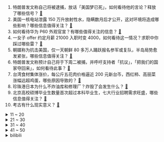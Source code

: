 1. 特朗普发文称自己将被逮捕，放话「美国梦已死」，如何看待他的言论？释放了哪些信号？ [:link:](https://www.zhihu.com/question/590448703)
2. 美国一核电站泄露 150 万升放射性水，隐瞒数月后才公开，这对环境将造成哪些影响？哪些信息值得关注？ [:link:](https://www.zhihu.com/question/590335682)
3. 如何看待华为 P60 外观官宣？有哪些值得关注的信息？ [:link:](https://www.zhihu.com/question/590433364)
4. 一女子 offer 约定月薪 21000 入职时变 4000，如何看待这一情况？求职中你踩过哪些雷？ [:link:](https://www.zhihu.com/question/589900042)
5. 朝媒称为抗击美国，仅一天朝鲜 80 多万人踊跃报名参军或复队，半岛局势愈发紧张，哪些信息值得关注？ [:link:](https://www.zhihu.com/question/590458143)
6. 特朗普发文称预计自己将于下周二被捕，并呼吁支持者「抗议」，「把我们的国家夺回来」，如何看待此事？ [:link:](https://www.zhihu.com/question/590453557)
7. 台湾食材集体涨价，每公斤五花肉价格逼近 200 元新台币，西红柿、高丽菜涨幅远超鸡蛋，哪些原因导致的？ [:link:](https://www.zhihu.com/question/590359367)
8. 珍珠港日本为什么不炸油库和修理厂？炸毁了会发生什么？ [:link:](https://www.zhihu.com/question/590261834)
9. 北京高校硕博毕业生数量首次超过本科毕业生，七大行业招聘需求旺盛，哪些信息值得关注？ [:link:](https://www.zhihu.com/question/590359099)
10. 考古有什么现实意义？ [:link:](https://www.zhihu.com/question/290540753)
<details>
<summary>11 ~ 20</summary>

11. 被造黄谣女生决定不采取自诉，如何看待此事？还有哪些信息值得关注？ [:link:](https://www.zhihu.com/question/590419670)
12. 苏州大学一男生发布恶意 P 图网帖，校方称「已于第一时间启动调查程序」 ​​​，目前情况如何？ [:link:](https://www.zhihu.com/question/590336853)
13. 基辛格评「沙伊北京对话」称「中东战略格局的重大变化，中国改变国际外交职权范围」，如何解读？ [:link:](https://www.zhihu.com/question/590387700)
14. 如何看待桥水创始人达利欧称「硅谷银行只是泡沫破灭的开端」这一言论？ [:link:](https://www.zhihu.com/question/589899893)
15. 复活岛上的石像是谁建造的？ [:link:](https://www.zhihu.com/question/442800059)
16. 云南西双版纳某小学发生校园欺凌，被欺凌学生的家长经过谈判使学校对欺凌者开具处分，此事带来哪些启示？ [:link:](https://www.zhihu.com/question/589968042)
17. 为什么 CTO、技术总监、架构师都不写代码还这么厉害？ [:link:](https://www.zhihu.com/question/566929095)
18. 女子应聘被要求每月晨跑 20 天，公司「主打上进文化，达不到会扣绩效」，如何看待此事？该要求合理吗？ [:link:](https://www.zhihu.com/question/590184271)
19. 十万级家用轿车怎么选？油车还值得买吗？ [:link:](https://www.zhihu.com/question/590120925)
20. 如何评价 DC 超级英雄电影《雷霆沙赞！众神之怒》？ [:link:](https://www.zhihu.com/question/589970088)
</details>
<details>
<summary>21 ~ 30</summary>

21. 如何看待俞敏洪称“比起做有钱的企业家，下辈子宁愿当没钱的流浪汉”? [:link:](https://www.zhihu.com/question/590333463)
22. 新海诚发布「中韩工作餐对比」引热议，惊叹中方的食宿接待，如何看待这一差距？ [:link:](https://www.zhihu.com/question/590175332)
23. 为什么公文要用「仿宋_GB2312」字体？ [:link:](https://www.zhihu.com/question/25563003)
24. 四川成都 2 岁儿童疑因甲流危重致死，医院曾回应称诊疗合规，省卫健委已介入，还有哪些信息值得关注？ [:link:](https://www.zhihu.com/question/590382941)
25. 日媒称「日本东京湾出现石油泄漏，事故原因不明」，有哪些信息值得关注？ [:link:](https://www.zhihu.com/question/590165230)
26. 2023 LPL 春季赛 BLG 2:0 击败 TES 锁定季后赛席位，如何评价这场比赛？ [:link:](https://www.zhihu.com/question/590414280)
27. 有哪些常见却叫不上名的植物？ [:link:](https://www.zhihu.com/question/585362867)
28. 你对高速公路塞车有何建议？ [:link:](https://www.zhihu.com/question/515498320)
29. 如何提升职场沟通能力？ [:link:](https://www.zhihu.com/question/30200507)
30. 游戏设计中有哪些“真实”反倒降低了游戏体验？ [:link:](https://www.zhihu.com/question/407030502)
</details>
<details>
<summary>31 ~ 40</summary>

31. 《血源诅咒》「Bloodborne」究竟讲了怎样一个故事？ [:link:](https://www.zhihu.com/question/29627954)
32. 从心理学上讲，爱到底是什么? [:link:](https://www.zhihu.com/question/590069315)
33. 超多核超高频的 intel 13 代酷睿处理器，让你在实际使用时感受到了哪些性能提升？ [:link:](https://www.zhihu.com/question/590412074)
34. 为什么说拥有了一台 intel 13 代英特尔酷睿笔记本，能够带给你生活与工作「舒适感」？ [:link:](https://www.zhihu.com/question/590412818)
35. 福岛第一核电站核污染水排海部分相关设备开始运行，有哪些信息值得关注？ [:link:](https://www.zhihu.com/question/590353789)
36. 为什么很多老师、家长、学生或普通人，总强调知识讲解，要生动有兴趣？ [:link:](https://www.zhihu.com/question/590322337)
37. 真正懂车的人，最后都买了什么车？ [:link:](https://www.zhihu.com/question/574820170)
38. 你的硕士论文致谢部分，都有哪些想说的话？ [:link:](https://www.zhihu.com/question/318116873)
39. 有哪些昆虫是极为漂亮的？ [:link:](https://www.zhihu.com/question/335551167)
40. 瑞银集团正就部分或整体收购瑞信一事进行磋商，监管机构称合并两家银行是其「A计划」，如何看待这一举措？ [:link:](https://www.zhihu.com/question/590328350)
</details>
<details>
<summary>41 ~ 50</summary>

41. 欧美银行股遭巨量抛售，瑞信是否会引爆新的「雷曼时刻」？ [:link:](https://www.zhihu.com/question/589909006)
42. 日常生活中常见但不知名的昆虫有哪些？ [:link:](https://www.zhihu.com/question/66952034)
43. 22-23 赛季 NBA 独行侠 111:110 湖人，欧文 38 分、克莱伯绝杀，如何评价这场比赛？ [:link:](https://www.zhihu.com/question/590328853)
44. 日英意防长会晤，要撇开美国，联合打造第六代战斗机，为何「美国货」不香了？如何看待此次合作的前景？ [:link:](https://www.zhihu.com/question/590333200)
45. 因政府征地两次估价差达 1.8 亿，且先拆后补偿，云南一竹博园起诉政府，一审被驳，如何从法律角度解读？ [:link:](https://www.zhihu.com/question/590231816)
46. 如何评价谭松韵、井柏然主演的都市情感剧《归路》？ [:link:](https://www.zhihu.com/question/534189151)
47. 如何避免汽车行业的中年危机? [:link:](https://www.zhihu.com/question/389799497)
48. 工作三年，发现做的工作不是自己想要的，转行还来得及吗？ [:link:](https://www.zhihu.com/question/587697746)
49. 经济学家预警 186 家银行恐「暴雷」，而拜登表示「危机已平息」，如何解析当前的美国金融市场？ [:link:](https://www.zhihu.com/question/590344306)
50. 被指法师介入官邸选址，尹锡悦卷入「巫蛊争议」，韩警方突袭国防部调查风水师传言，哪些信息值得关注？ [:link:](https://www.zhihu.com/question/590128171)
</details><details>
<summary>bilibili</summary>

1. 我被禁言了2 [:link:](//www.bilibili.com/video/BV1n24y1u7WR)
2. 一群up主在城市玩共享位置捉迷藏！太可怕了！！【第二期】 [:link:](//www.bilibili.com/video/BV1KP411f7fc)
3. 你最后一次看少儿频道是什么时候？ [:link:](//www.bilibili.com/video/BV1984y1A7Dg)
4. 80万赞已到，我去天上吃饭了朋友们！ [:link:](//www.bilibili.com/video/BV1dx4y1A7P3)
5. 只  因  料  理  大  赛 [:link:](//www.bilibili.com/video/BV1T94y1F7qi)
6. MOREVFX「流浪地球2」视效花絮 [:link:](//www.bilibili.com/video/BV1hP411Z7Tc)
7. 「人群太吵了 我想一个人看这段风景 安静和孤独 踏实又自由」 [:link:](//www.bilibili.com/video/BV1S84y1c7ht)
8. 《明日方舟》危机合约新赛季「起源行动」宣传PV [:link:](//www.bilibili.com/video/BV15v4y1L7nB)
9. ⚡喵喵喵喵喵喵喵喵喵喵喵喵喵喵 [:link:](//www.bilibili.com/video/BV1wg4y1t7j6)
10. 【中字】《INTERNET YAMERO》 Aiobahn feat. KOTOKO 《主播女孩重度依赖/NEEDY GIRL OVERDOSE》第二弹MV [:link:](//www.bilibili.com/video/BV1jk4y187UA)
<details>
<summary>11 ~ 20</summary>

11. 你管这叫修正带？ [:link:](//www.bilibili.com/video/BV158411F7eF)
12. 队庆｜《我要打篮球》庆语其 刘恩泽 [:link:](//www.bilibili.com/video/BV1k84y1A7Gy)
13. 【医案寻踪】一年不吃早饭的人现在怎么样了？让我们揭开一场隐瞒我们70年的健康骗局！ [:link:](//www.bilibili.com/video/BV1Zs4y1H7NV)
14. 这个动画是属于老鼠的青春 [:link:](//www.bilibili.com/video/BV1Rx4y1N7TF)
15. 【渐构】万字科普GPT4为何会颠覆现有工作流；为何你要关注微软Copilot、文心一言等大模型 [:link:](//www.bilibili.com/video/BV1MY4y1R7EN)
16. 兑现承诺！快来跟画Jerry鼠吧 [:link:](//www.bilibili.com/video/BV1iv4y177U9)
17. 我把MC所有的方块都收集了！！！ [:link:](//www.bilibili.com/video/BV1Wx4y1P7Y8)
18. 不要跟妈妈诉苦，她帮不到 睡不着 [:link:](//www.bilibili.com/video/BV1iY411z7Nw)
19. 小傲小潮去重庆！好吃好喝如仙境！ [:link:](//www.bilibili.com/video/BV1UL411o7mP)
20. 《原神》角色演示-「米卡：绘羽的领行」 [:link:](//www.bilibili.com/video/BV1PM4y1k7jZ)
</details>
<details>
<summary>21 ~ 30</summary>

21. 真实版浣熊市：市民集体变异，医生挖出日本政府的阴谋 [:link:](//www.bilibili.com/video/BV1bb411Z7AY)
22. 刺杀总统的原因可以有多离谱？【硬核狠人49】 [:link:](//www.bilibili.com/video/BV1g24y1u7Yw)
23. 我愿来世做春风，温柔且自由 [:link:](//www.bilibili.com/video/BV1hv4y1775L)
24. 日常生活 [:link:](//www.bilibili.com/video/BV15b411Z7eG)
25. 李大钊的孙子被举报贪污，中纪委却“查”出来个好官，清官李宏塔 [:link:](//www.bilibili.com/video/BV1NT411k7NX)
26. 新番时光机！十年前的观众都在看什么？「2013年1月篇」泛式 [:link:](//www.bilibili.com/video/BV1ws4y1p7k9)
27. 我们结婚啦啊啊啊啊！！！（开心到发疯） [:link:](//www.bilibili.com/video/BV1jb411Z7dU)
28. 日本神级广告：零CG真人出演，50人分饰两角，2分钟一镜到底演绎12年父女情 [:link:](//www.bilibili.com/video/BV1TL411r7fF)
29. 喂！你给我摇起来啊！！！ [:link:](//www.bilibili.com/video/BV1dP411d7HT)
30. 费列罗：你这样复刻，我真的会谢 [:link:](//www.bilibili.com/video/BV1FM4y1k7Nk)
</details>
<details>
<summary>31 ~ 40</summary>

31. 这句被疯传的英文，引发网友热议！你能看懂吗？ [:link:](//www.bilibili.com/video/BV1G94y1F7se)
32. 《满江红》第一次在哔哩哔哩发作品啊。紧张！ [:link:](//www.bilibili.com/video/BV1F24y1u7kY)
33. 【vlog】第二次求婚，效果依然炸裂！ [:link:](//www.bilibili.com/video/BV1g84y1P7yp)
34. 【崩坏3】终章纪念「Beautiful World」 [:link:](//www.bilibili.com/video/BV1XX4y1o7yN)
35. 【真 我的世界】三只小猪盖房子但狂飙版 [:link:](//www.bilibili.com/video/BV13L411C7Fj)
36. 割喉强奸、杀人碎尸、雨夜尾随……这部新剧也太敢拍了吧！国产犯罪剧《他是谁》 [:link:](//www.bilibili.com/video/BV1JT411k7Vp)
37. 【烂活电竞43】列兵杰克爱！ 听到命令请喊到！  月男腐乳杰克爱  出列！！！！！！！！！！！！！！ [:link:](//www.bilibili.com/video/BV1KY4y1X79d)
38. 深度|| 秦始皇的权力暗战，十年速灭六国的秦并天下总开关 [:link:](//www.bilibili.com/video/BV1gx4y1P7M9)
39. 《这是老板要求我做的年报》 [:link:](//www.bilibili.com/video/BV1BL411R7GT)
40. 寝室里那位主打人脉的大爹 [:link:](//www.bilibili.com/video/BV1L94y1F7Mb)
</details>
<details>
<summary>41 ~ 50</summary>

41. 十年后你的儿子问你，明日方舟讲述了一个怎样的故事 [:link:](//www.bilibili.com/video/BV1pT411k7uA)
42. 愿所有的毛孩子都能被温柔以待 [:link:](//www.bilibili.com/video/BV14P411Z7dy)
43. 生草眼镜2 【原神同人动画】 [:link:](//www.bilibili.com/video/BV1ag4y14733)
44. 天呐，我的天呐！ [:link:](//www.bilibili.com/video/BV1m24y1s7TN)
45. 澡堂里还能开自助餐？169玩一天，南方小伙来了东北惊掉波棱盖【怎么这么值ep57-沈阳洗浴】 [:link:](//www.bilibili.com/video/BV1224y1x743)
46. “翻斗花园从不养闲人” [:link:](//www.bilibili.com/video/BV1jo4y1z7uE)
47. 把烟伪装成“玩具”卖给孩子？ 暗查黑暗工厂，我扒出了背后的团伙 [:link:](//www.bilibili.com/video/BV1bY411z77T)
48. 大堂经理改善员工餐 [:link:](//www.bilibili.com/video/BV1Nb411Z7Nn)
49. 全员狠人！131位国人CG艺术家集体搞球！玩个球啊？！｜第二届瑞云渲染大赛 [:link:](//www.bilibili.com/video/BV1hv4y177kk)
50. 我，“95后”高中语文老师，被学生感动到爆哭… [:link:](//www.bilibili.com/video/BV1CM411W7Xy)
</details>
<details>
<summary>51 ~ 60</summary>

51. 无爱方可破情局 无情方可破全局 [:link:](//www.bilibili.com/video/BV1wM4y1k7j5)
52. 【双语】特斯拉改装120寸轮毂，增加“逆天”功能 [:link:](//www.bilibili.com/video/BV1354y1T75H)
53. 千万不要带女朋友去迪士尼，要不然她会可爱死！ [:link:](//www.bilibili.com/video/BV1gL411C7vU)
54. 贱谍过家家（3） [:link:](//www.bilibili.com/video/BV1k54y1K7rQ)
55. 破伤风入侵：身边的隐蔽杀手，剧毒的肌肉痉挛毒素 [:link:](//www.bilibili.com/video/BV1so4y1z7qK)
56. 重庆|突然的光 [:link:](//www.bilibili.com/video/BV1qk4y1b7z6)
57. 看到最后，你一定会说卧槽 [:link:](//www.bilibili.com/video/BV1BM4y1z7wB)
58. 宝岛季·张杰《想见你想见你》无台标无水印纯净完整版 [:link:](//www.bilibili.com/video/BV1iv4y177cq)
59. “摇出心中那个自由且快乐的自己” [:link:](//www.bilibili.com/video/BV1nM411H7XS)
60. 一面多吃 [:link:](//www.bilibili.com/video/BV1dx4y1A76r)
</details>
<details>
<summary>61 ~ 70</summary>

61. 不读高中去职校学电竞出路怎么样？这个视频给你答案！ [:link:](//www.bilibili.com/video/BV1Tk4y1t7ii)
62. 《无题》 [:link:](//www.bilibili.com/video/BV17c411E7MK)
63. 老板，半把肉半把筋，变态辣谢谢。 [:link:](//www.bilibili.com/video/BV1Wo4y1z7kt)
64. 【罗翔×刘擎】人应该在人际交往中，戴上面具吗？ [:link:](//www.bilibili.com/video/BV1YY4y1Q7Uu)
65. 艾伦，这就是你想要的自由吗 [:link:](//www.bilibili.com/video/BV1MM4y1k7f2)
66. 一口气了解硅谷银行倒闭危机 [:link:](//www.bilibili.com/video/BV1Zs4y1H7rj)
67. ❤️ 这 么 可 爱 真 是 抱 歉 ❤️ [:link:](//www.bilibili.com/video/BV1yL411o7UK)
68. 【30天彻底瘦身】每周6天不重复·彻底瘦四肢减肚腩·就这么做！ [:link:](//www.bilibili.com/video/BV1DM4y1r7UE)
69. 我决定了，带日本媳妇回趟娘家！预计花销五万，日本消费这么高？ [:link:](//www.bilibili.com/video/BV1E94y1F7cj)
70. 我愿称这个视频为《学英语最强外挂》 [:link:](//www.bilibili.com/video/BV1c54y1T7Pi)
</details>
<details>
<summary>71 ~ 80</summary>

71. 十七周年了，我有很多话想对你们说 [:link:](//www.bilibili.com/video/BV1vM411W7uS)
72. 品尝世界最酸酸物，胃酸系统今日奖励休息一天 [:link:](//www.bilibili.com/video/BV1g84y1w7Gn)
73. 反舔部例行检查！ [:link:](//www.bilibili.com/video/BV1Ux4y1A7QD)
74. 两年了，我还是忘不了她。。。 [:link:](//www.bilibili.com/video/BV1e84y1c7GB)
75. 你随口交代的一句话，猫可以记好久… [:link:](//www.bilibili.com/video/BV1nL411o7EG)
76. 【4K60FPS】张学友《遥远的她》教科书级别现场！我在梦里却始终只有她 [:link:](//www.bilibili.com/video/BV1324y1u7Mn)
77. 这是大多数人常有的三大错觉？ [:link:](//www.bilibili.com/video/BV1zP411Z7Zh)
78. 抓到一只委屈的柱柱猫！ [:link:](//www.bilibili.com/video/BV1Db411o7WU)
79. 过瘾！妍珍呐，你完蛋了！一口气看完9.2分复仇爽剧《黑暗荣耀》S2 [:link:](//www.bilibili.com/video/BV1DL411y7VY)
80. 探秘¥7000一晚，泰国树屋酒店餐厅！国外天价酒店吃什么？ [:link:](//www.bilibili.com/video/BV1UX4y1f7gL)
</details>
<details>
<summary>81 ~ 90</summary>

81. 镜师傅新皮肤，像阿轲偷了吕布的戟 [:link:](//www.bilibili.com/video/BV1b54y1T7ag)
82. 说一句话就可以免费吃饭，老板的爱心感动了我！ [:link:](//www.bilibili.com/video/BV1k24y1M742)
83. 69岁，是李克勤 [:link:](//www.bilibili.com/video/BV1Rc41177d4)
84. 骑上我心爱的小摩托，他永远不会堵车 [:link:](//www.bilibili.com/video/BV1AX4y1f7aJ)
85. 用10元一大坨卫生巾，25岁患癌，这个让千万人破防的女孩，暴露出400万女童的月经贫困！【100个农民故事】 [:link:](//www.bilibili.com/video/BV1284y1c7hw)
86. ”这又是什么剪辑风格？酷毙了！⚡️“ [:link:](//www.bilibili.com/video/BV1zv4y177G9)
87. 【流浪地球2 | 视效花絮】跟随超长镜头，逐帧感受小破球的变化！ [:link:](//www.bilibili.com/video/BV1zP411d7tX)
88. 武警的烦恼，称呼好像就没对过哈哈哈…… [:link:](//www.bilibili.com/video/BV1yP411Z7NM)
89. 【手书】20w粉丝up主？小丑罢了🤣👉🤡 [:link:](//www.bilibili.com/video/BV1zX4y1f7Wz)
90. 【小弟学校篇】跳 远 的 战 争 [:link:](//www.bilibili.com/video/BV1PL411d742)
</details>
<details>
<summary>91 ~ 100</summary>

91. 终于到了！不带钱跨越半个中国，抵达北京！ 丨流浪 11 [:link:](//www.bilibili.com/video/BV19M4y1z714)
92. 人类的霉运何时才能到头 [:link:](//www.bilibili.com/video/BV1Rc41177dK)
93. melody，但是麦乐鸡【中文填词翻唱】 [:link:](//www.bilibili.com/video/BV1Tx4y1P7NZ)
94. 【chatGPT4.0】首战弱智吧 [:link:](//www.bilibili.com/video/BV1e24y1u7My)
95. 这就是当年美国囚犯吃的东西？？ [:link:](//www.bilibili.com/video/BV1cT411k7D7)
96. 我情绪跌宕起伏的一天 [:link:](//www.bilibili.com/video/BV1Mg4y1t7z5)
97. 对不起，我的智商让您着急了 [:link:](//www.bilibili.com/video/BV1fk4y1b78V)
98. 不跑不跳7天瘦三圈！40分钟肥膘失踪暴燃500大卡挑战｜含拉伸 [:link:](//www.bilibili.com/video/BV1284y1c7tS)
99. 帅小伙挑战3760卡路里的巨辣超大泡面 [:link:](//www.bilibili.com/video/BV1Hx4y1P7ei)
100. 大肠拌饭太香了,路人为我的光盘行动鼓掌! [:link:](//www.bilibili.com/video/BV1524y1u7nq)
</details></details>